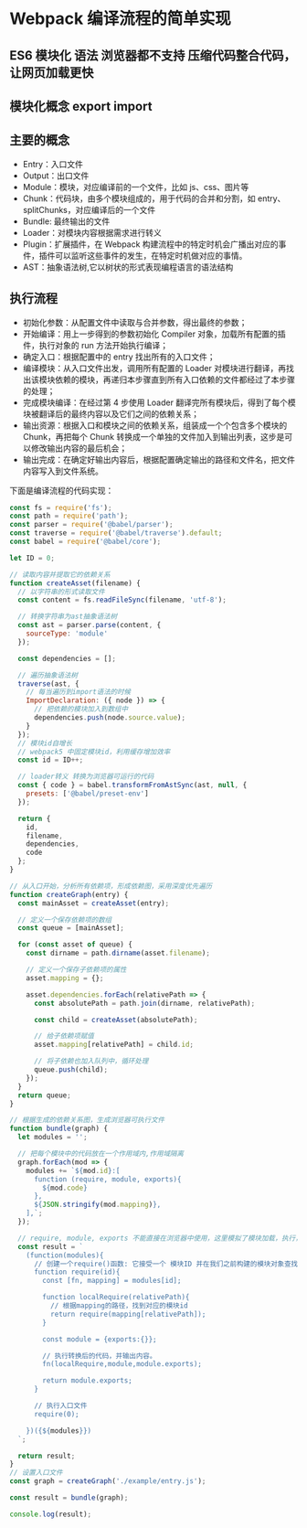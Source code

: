 # Webpack 编译流程的简单实现

## ES6 模块化 语法 浏览器都不支持 压缩代码整合代码，让网页加载更快

## 模块化概念  export import


## 主要的概念

- Entry：入口文件
- Output：出口文件
- Module：模块，对应编译前的一个文件，比如 js、css、图片等
- Chunk：代码块，由多个模块组成的，用于代码的合并和分割，如 entry、splitChunks，对应编译后的一个文件
- Bundle: 最终输出的文件
- Loader：对模块内容根据需求进行转义
- Plugin：扩展插件，在 Webpack 构建流程中的特定时机会广播出对应的事件，插件可以监听这些事件的发生，在特定时机做对应的事情。
- AST：抽象语法树,它以树状的形式表现编程语言的语法结构

## 执行流程

- 初始化参数：从配置文件中读取与合并参数，得出最终的参数；
- 开始编译：用上一步得到的参数初始化 Compiler 对象，加载所有配置的插件，执行对象的 run 方法开始执行编译；
- 确定入口：根据配置中的 entry 找出所有的入口文件；
- 编译模块：从入口文件出发，调用所有配置的 Loader 对模块进行翻译，再找出该模块依赖的模块，再递归本步骤直到所有入口依赖的文件都经过了本步骤的处理；
- 完成模块编译：在经过第 4 步使用 Loader 翻译完所有模块后，得到了每个模块被翻译后的最终内容以及它们之间的依赖关系；
- 输出资源：根据入口和模块之间的依赖关系，组装成一个个包含多个模块的 Chunk，再把每个 Chunk 转换成一个单独的文件加入到输出列表，这步是可以修改输出内容的最后机会；
- 输出完成：在确定好输出内容后，根据配置确定输出的路径和文件名，把文件内容写入到文件系统。

下面是编译流程的代码实现：

```js
const fs = require('fs');
const path = require('path');
const parser = require('@babel/parser');
const traverse = require('@babel/traverse').default;
const babel = require('@babel/core');

let ID = 0;

// 读取内容并提取它的依赖关系
function createAsset(filename) {
  // 以字符串的形式读取文件
  const content = fs.readFileSync(filename, 'utf-8');

  // 转换字符串为ast抽象语法树
  const ast = parser.parse(content, {
    sourceType: 'module'
  });

  const dependencies = [];

  // 遍历抽象语法树
  traverse(ast, {
    // 每当遍历到import语法的时候
    ImportDeclaration: ({ node }) => {
      // 把依赖的模块加入到数组中
      dependencies.push(node.source.value);
    }
  });
  // 模块id自增长
  // webpack5 中固定模块id，利用缓存增加效率
  const id = ID++;

  // loader转义 转换为浏览器可运行的代码
  const { code } = babel.transformFromAstSync(ast, null, {
    presets: ['@babel/preset-env']
  });

  return {
    id,
    filename,
    dependencies,
    code
  };
}

// 从入口开始，分析所有依赖项，形成依赖图，采用深度优先遍历
function createGraph(entry) {
  const mainAsset = createAsset(entry);

  // 定义一个保存依赖项的数组
  const queue = [mainAsset];

  for (const asset of queue) {
    const dirname = path.dirname(asset.filename);

    // 定义一个保存子依赖项的属性
    asset.mapping = {};

    asset.dependencies.forEach(relativePath => {
      const absolutePath = path.join(dirname, relativePath);

      const child = createAsset(absolutePath);

      // 给子依赖项赋值
      asset.mapping[relativePath] = child.id;

      // 将子依赖也加入队列中，循环处理
      queue.push(child);
    });
  }
  return queue;
}

// 根据生成的依赖关系图，生成浏览器可执行文件
function bundle(graph) {
  let modules = '';

  // 把每个模块中的代码放在一个作用域内,作用域隔离
  graph.forEach(mod => {
    modules += `${mod.id}:[
      function (require, module, exports){
        ${mod.code}
      },
      ${JSON.stringify(mod.mapping)},
    ],`;
  });

  // require, module, exports 不能直接在浏览器中使用，这里模拟了模块加载，执行，导出操作。
  const result = `
    (function(modules){
      // 创建一个require()函数: 它接受一个 模块ID 并在我们之前构建的模块对象查找它.
      function require(id){
        const [fn, mapping] = modules[id];

        function localRequire(relativePath){
          // 根据mapping的路径，找到对应的模块id
          return require(mapping[relativePath]);
        }

        const module = {exports:{}};

        // 执行转换后的代码，并输出内容。
        fn(localRequire,module,module.exports);

        return module.exports;
      }

      // 执行入口文件
      require(0);

    })({${modules}})
  `;

  return result;
}
// 设置入口文件
const graph = createGraph('./example/entry.js');

const result = bundle(graph);

console.log(result);
```
